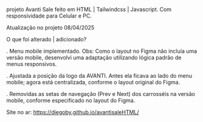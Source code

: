projeto Avanti Sale feito em HTML | Tailwindcss | Javascript. Com responsividade para Celular e PC.

Atualização no projeto 08/04/2025

O que foi alterado | adicionado?

. Menu mobile implementado. Obs: Como o layout no Figma não incluía uma versão mobile, desenvolvi uma adaptação utilizando lógica padrão de menus responsivos.

. Ajustada a posição da logo da AVANTI. Antes ela ficava ao lado do menu mobile; agora está centralizada, conforme o layout original do Figma.

. Removidas as setas de navegação (Prev e Next) dos carrosséis na versão mobile, conforme especificado no layout do Figma.

Site no ar: https://diegoby.github.io/avantisaleHTML/
